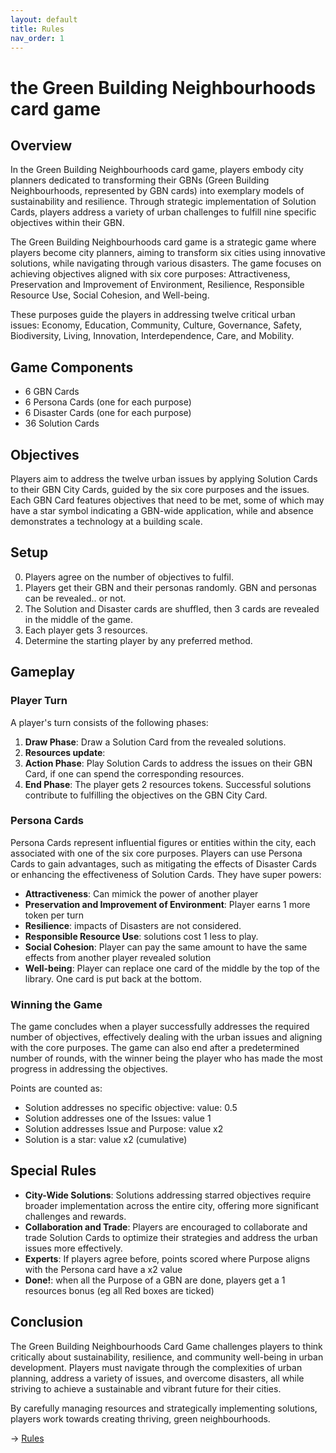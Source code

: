```yaml
---
layout: default
title: Rules
nav_order: 1
---
```




# the Green Building Neighbourhoods card game

## Overview

In the Green Building Neighbourhoods card game, players embody city planners dedicated to transforming their GBNs (Green Building Neighbourhoods, represented by GBN cards) into exemplary models of sustainability and resilience. Through strategic implementation of Solution Cards, players address a variety of urban challenges to fulfill nine specific objectives within their GBN. 

The Green Building Neighbourhoods card game is a strategic game where players become city planners, aiming to transform six cities using innovative solutions, while navigating through various disasters. The game focuses on achieving objectives aligned with six core purposes: Attractiveness, Preservation and Improvement of Environment, Resilience, Responsible Resource Use, Social Cohesion, and Well-being. 

These purposes guide the players in addressing twelve critical urban issues: Economy, Education, Community, Culture, Governance, Safety, Biodiversity, Living, Innovation, Interdependence, Care, and Mobility.

## Game Components
- 6 GBN Cards
- 6 Persona Cards (one for each purpose)
- 6 Disaster Cards (one for each purpose)
- 36 Solution Cards

## Objectives
Players aim to address the twelve urban issues by applying Solution Cards to their GBN City Cards, guided by the six core purposes and the issues. Each GBN Card features objectives that need to be met, some of which may have a star symbol indicating a GBN-wide application, while and absence demonstrates a technology at a building scale.

## Setup

0. Players agree on the number of objectives to fulfil.
1. Players get their GBN and their personas randomly. GBN and personas can be revealed.. or not. 
2. The Solution and Disaster cards are shuffled, then 3 cards are revealed in the middle of the game.
3. Each player gets 3 resources.
4. Determine the starting player by any preferred method.

## Gameplay
### Player Turn
A player's turn consists of the following phases:
1. **Draw Phase**: Draw a Solution Card from the revealed solutions.
2. **Resources update**: 
3. **Action Phase**: Play Solution Cards to address the issues on their GBN Card, if one can spend the corresponding resources. 
4. **End Phase**: The player gets 2 resources tokens. Successful solutions contribute to fulfilling the objectives on the GBN City Card.

### Persona Cards

Persona Cards represent influential figures or entities within the city, each associated with one of the six core purposes. Players can use Persona Cards to gain advantages, such as mitigating the effects of Disaster Cards or enhancing the effectiveness of Solution Cards.
They have super powers:

* __Attractiveness__: Can mimick the power of another player
* __Preservation and Improvement of Environment__: Player earns 1 more token per turn
* __Resilience__: impacts of Disasters are not considered.
* __Responsible Resource Use__: solutions cost 1 less to play.
* __Social Cohesion__: Player can pay the same amount to have the same effects from another player revealed solution
* __Well-being__:  Player can replace one card of the middle by the top of the library. One card is put back at the bottom.


### Winning the Game

The game concludes when a player successfully addresses the required number of objectives, effectively dealing with the urban issues and aligning with the core purposes. The game can also end after a predetermined number of rounds, with the winner being the player who has made the most progress in addressing the objectives.

Points are counted as:
- Solution addresses no specific objective: value: 0.5
- Solution addresses one of the Issues: value 1
- Solution addresses Issue and Purpose: value x2
- Solution is a star: value x2 (cumulative)

## Special Rules
- **City-Wide Solutions**: Solutions addressing starred objectives require broader implementation across the entire city, offering more significant challenges and rewards.
- **Collaboration and Trade**: Players are encouraged to collaborate and trade Solution Cards to optimize their strategies and address the urban issues more effectively.
- **Experts**: If players agree before, points scored where Purpose aligns with the Persona card have a x2 value
- **Done!**: when all the Purpose of a GBN are done, players get a 1 resources bonus (eg all Red boxes are ticked)

## Conclusion

The Green Building Neighbourhoods Card Game challenges players to think critically about sustainability, resilience, and community well-being in urban development. Players must navigate through the complexities of urban planning, address a variety of issues, and overcome disasters, all while striving to achieve a sustainable and vibrant future for their cities.

By carefully managing resources and strategically implementing solutions, players work towards creating thriving, green neighbourhoods.



-> [Rules](rules.md)
